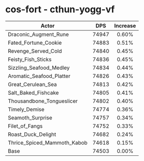 # cos-fort - cthun-yogg-vf
| Actor | DPS | Increase |
|---|:---:|:---:|
|Draconic_Augment_Rune|74947|0.60%|
|Fated_Fortune_Cookie|74883|0.51%|
|Revenge_Served_Cold|74840|0.45%|
|Feisty_Fish_Sticks|74836|0.45%|
|Sizzling_Seafood_Medley|74834|0.44%|
|Aromatic_Seafood_Platter|74826|0.43%|
|Great_Cerulean_Sea|74813|0.42%|
|Salt_Baked_Fishcake|74805|0.41%|
|Thousandbone_Tongueslicer|74802|0.40%|
|Timely_Demise|74774|0.36%|
|Seamoth_Surprise|74757|0.34%|
|Filet_of_Fangs|74752|0.33%|
|Roast_Duck_Delight|74682|0.24%|
|Thrice_Spiced_Mammoth_Kabob|74618|0.15%|
|Base|74503|0.00%|
